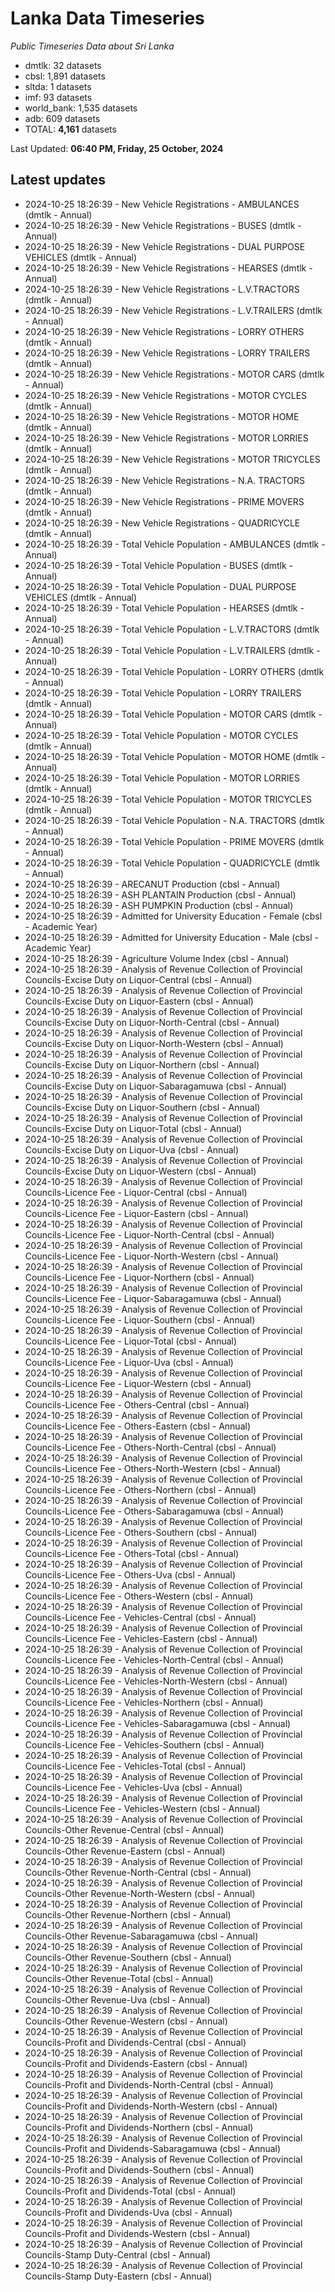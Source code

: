 # Lanka Data Timeseries
*Public Timeseries Data about Sri Lanka*

* dmtlk: 32 datasets
* cbsl: 1,891 datasets
* sltda: 1 datasets
* imf: 93 datasets
* world_bank: 1,535 datasets
* adb: 609 datasets
* TOTAL: **4,161** datasets

Last Updated: **06:40 PM, Friday, 25 October, 2024**

## Latest updates

* 2024-10-25 18:26:39 - New Vehicle Registrations - AMBULANCES (dmtlk - Annual)
* 2024-10-25 18:26:39 - New Vehicle Registrations - BUSES (dmtlk - Annual)
* 2024-10-25 18:26:39 - New Vehicle Registrations - DUAL PURPOSE VEHICLES (dmtlk - Annual)
* 2024-10-25 18:26:39 - New Vehicle Registrations - HEARSES (dmtlk - Annual)
* 2024-10-25 18:26:39 - New Vehicle Registrations - L.V.TRACTORS (dmtlk - Annual)
* 2024-10-25 18:26:39 - New Vehicle Registrations - L.V.TRAILERS (dmtlk - Annual)
* 2024-10-25 18:26:39 - New Vehicle Registrations - LORRY OTHERS (dmtlk - Annual)
* 2024-10-25 18:26:39 - New Vehicle Registrations - LORRY TRAILERS (dmtlk - Annual)
* 2024-10-25 18:26:39 - New Vehicle Registrations - MOTOR CARS (dmtlk - Annual)
* 2024-10-25 18:26:39 - New Vehicle Registrations - MOTOR CYCLES (dmtlk - Annual)
* 2024-10-25 18:26:39 - New Vehicle Registrations - MOTOR HOME (dmtlk - Annual)
* 2024-10-25 18:26:39 - New Vehicle Registrations - MOTOR LORRIES (dmtlk - Annual)
* 2024-10-25 18:26:39 - New Vehicle Registrations - MOTOR TRICYCLES (dmtlk - Annual)
* 2024-10-25 18:26:39 - New Vehicle Registrations - N.A. TRACTORS (dmtlk - Annual)
* 2024-10-25 18:26:39 - New Vehicle Registrations - PRIME MOVERS (dmtlk - Annual)
* 2024-10-25 18:26:39 - New Vehicle Registrations - QUADRICYCLE (dmtlk - Annual)
* 2024-10-25 18:26:39 - Total Vehicle Population - AMBULANCES (dmtlk - Annual)
* 2024-10-25 18:26:39 - Total Vehicle Population - BUSES (dmtlk - Annual)
* 2024-10-25 18:26:39 - Total Vehicle Population - DUAL PURPOSE VEHICLES (dmtlk - Annual)
* 2024-10-25 18:26:39 - Total Vehicle Population - HEARSES (dmtlk - Annual)
* 2024-10-25 18:26:39 - Total Vehicle Population - L.V.TRACTORS (dmtlk - Annual)
* 2024-10-25 18:26:39 - Total Vehicle Population - L.V.TRAILERS (dmtlk - Annual)
* 2024-10-25 18:26:39 - Total Vehicle Population - LORRY OTHERS (dmtlk - Annual)
* 2024-10-25 18:26:39 - Total Vehicle Population - LORRY TRAILERS (dmtlk - Annual)
* 2024-10-25 18:26:39 - Total Vehicle Population - MOTOR CARS (dmtlk - Annual)
* 2024-10-25 18:26:39 - Total Vehicle Population - MOTOR CYCLES (dmtlk - Annual)
* 2024-10-25 18:26:39 - Total Vehicle Population - MOTOR HOME (dmtlk - Annual)
* 2024-10-25 18:26:39 - Total Vehicle Population - MOTOR LORRIES (dmtlk - Annual)
* 2024-10-25 18:26:39 - Total Vehicle Population - MOTOR TRICYCLES (dmtlk - Annual)
* 2024-10-25 18:26:39 - Total Vehicle Population - N.A. TRACTORS (dmtlk - Annual)
* 2024-10-25 18:26:39 - Total Vehicle Population - PRIME MOVERS (dmtlk - Annual)
* 2024-10-25 18:26:39 - Total Vehicle Population - QUADRICYCLE (dmtlk - Annual)
* 2024-10-25 18:26:39 - ARECANUT Production (cbsl - Annual)
* 2024-10-25 18:26:39 - ASH PLANTAIN Production (cbsl - Annual)
* 2024-10-25 18:26:39 - ASH PUMPKIN Production (cbsl - Annual)
* 2024-10-25 18:26:39 - Admitted for University Education - Female (cbsl - Academic Year)
* 2024-10-25 18:26:39 - Admitted for University Education - Male (cbsl - Academic Year)
* 2024-10-25 18:26:39 - Agriculture Volume Index (cbsl - Annual)
* 2024-10-25 18:26:39 - Analysis of Revenue Collection of Provincial Councils-Excise Duty on Liquor-Central (cbsl - Annual)
* 2024-10-25 18:26:39 - Analysis of Revenue Collection of Provincial Councils-Excise Duty on Liquor-Eastern (cbsl - Annual)
* 2024-10-25 18:26:39 - Analysis of Revenue Collection of Provincial Councils-Excise Duty on Liquor-North-Central (cbsl - Annual)
* 2024-10-25 18:26:39 - Analysis of Revenue Collection of Provincial Councils-Excise Duty on Liquor-North-Western (cbsl - Annual)
* 2024-10-25 18:26:39 - Analysis of Revenue Collection of Provincial Councils-Excise Duty on Liquor-Northern (cbsl - Annual)
* 2024-10-25 18:26:39 - Analysis of Revenue Collection of Provincial Councils-Excise Duty on Liquor-Sabaragamuwa (cbsl - Annual)
* 2024-10-25 18:26:39 - Analysis of Revenue Collection of Provincial Councils-Excise Duty on Liquor-Southern (cbsl - Annual)
* 2024-10-25 18:26:39 - Analysis of Revenue Collection of Provincial Councils-Excise Duty on Liquor-Total (cbsl - Annual)
* 2024-10-25 18:26:39 - Analysis of Revenue Collection of Provincial Councils-Excise Duty on Liquor-Uva (cbsl - Annual)
* 2024-10-25 18:26:39 - Analysis of Revenue Collection of Provincial Councils-Excise Duty on Liquor-Western (cbsl - Annual)
* 2024-10-25 18:26:39 - Analysis of Revenue Collection of Provincial Councils-Licence Fee - Liquor-Central (cbsl - Annual)
* 2024-10-25 18:26:39 - Analysis of Revenue Collection of Provincial Councils-Licence Fee - Liquor-Eastern (cbsl - Annual)
* 2024-10-25 18:26:39 - Analysis of Revenue Collection of Provincial Councils-Licence Fee - Liquor-North-Central (cbsl - Annual)
* 2024-10-25 18:26:39 - Analysis of Revenue Collection of Provincial Councils-Licence Fee - Liquor-North-Western (cbsl - Annual)
* 2024-10-25 18:26:39 - Analysis of Revenue Collection of Provincial Councils-Licence Fee - Liquor-Northern (cbsl - Annual)
* 2024-10-25 18:26:39 - Analysis of Revenue Collection of Provincial Councils-Licence Fee - Liquor-Sabaragamuwa (cbsl - Annual)
* 2024-10-25 18:26:39 - Analysis of Revenue Collection of Provincial Councils-Licence Fee - Liquor-Southern (cbsl - Annual)
* 2024-10-25 18:26:39 - Analysis of Revenue Collection of Provincial Councils-Licence Fee - Liquor-Total (cbsl - Annual)
* 2024-10-25 18:26:39 - Analysis of Revenue Collection of Provincial Councils-Licence Fee - Liquor-Uva (cbsl - Annual)
* 2024-10-25 18:26:39 - Analysis of Revenue Collection of Provincial Councils-Licence Fee - Liquor-Western (cbsl - Annual)
* 2024-10-25 18:26:39 - Analysis of Revenue Collection of Provincial Councils-Licence Fee - Others-Central (cbsl - Annual)
* 2024-10-25 18:26:39 - Analysis of Revenue Collection of Provincial Councils-Licence Fee - Others-Eastern (cbsl - Annual)
* 2024-10-25 18:26:39 - Analysis of Revenue Collection of Provincial Councils-Licence Fee - Others-North-Central (cbsl - Annual)
* 2024-10-25 18:26:39 - Analysis of Revenue Collection of Provincial Councils-Licence Fee - Others-North-Western (cbsl - Annual)
* 2024-10-25 18:26:39 - Analysis of Revenue Collection of Provincial Councils-Licence Fee - Others-Northern (cbsl - Annual)
* 2024-10-25 18:26:39 - Analysis of Revenue Collection of Provincial Councils-Licence Fee - Others-Sabaragamuwa (cbsl - Annual)
* 2024-10-25 18:26:39 - Analysis of Revenue Collection of Provincial Councils-Licence Fee - Others-Southern (cbsl - Annual)
* 2024-10-25 18:26:39 - Analysis of Revenue Collection of Provincial Councils-Licence Fee - Others-Total (cbsl - Annual)
* 2024-10-25 18:26:39 - Analysis of Revenue Collection of Provincial Councils-Licence Fee - Others-Uva (cbsl - Annual)
* 2024-10-25 18:26:39 - Analysis of Revenue Collection of Provincial Councils-Licence Fee - Others-Western (cbsl - Annual)
* 2024-10-25 18:26:39 - Analysis of Revenue Collection of Provincial Councils-Licence Fee - Vehicles-Central (cbsl - Annual)
* 2024-10-25 18:26:39 - Analysis of Revenue Collection of Provincial Councils-Licence Fee - Vehicles-Eastern (cbsl - Annual)
* 2024-10-25 18:26:39 - Analysis of Revenue Collection of Provincial Councils-Licence Fee - Vehicles-North-Central (cbsl - Annual)
* 2024-10-25 18:26:39 - Analysis of Revenue Collection of Provincial Councils-Licence Fee - Vehicles-North-Western (cbsl - Annual)
* 2024-10-25 18:26:39 - Analysis of Revenue Collection of Provincial Councils-Licence Fee - Vehicles-Northern (cbsl - Annual)
* 2024-10-25 18:26:39 - Analysis of Revenue Collection of Provincial Councils-Licence Fee - Vehicles-Sabaragamuwa (cbsl - Annual)
* 2024-10-25 18:26:39 - Analysis of Revenue Collection of Provincial Councils-Licence Fee - Vehicles-Southern (cbsl - Annual)
* 2024-10-25 18:26:39 - Analysis of Revenue Collection of Provincial Councils-Licence Fee - Vehicles-Total (cbsl - Annual)
* 2024-10-25 18:26:39 - Analysis of Revenue Collection of Provincial Councils-Licence Fee - Vehicles-Uva (cbsl - Annual)
* 2024-10-25 18:26:39 - Analysis of Revenue Collection of Provincial Councils-Licence Fee - Vehicles-Western (cbsl - Annual)
* 2024-10-25 18:26:39 - Analysis of Revenue Collection of Provincial Councils-Other Revenue-Central (cbsl - Annual)
* 2024-10-25 18:26:39 - Analysis of Revenue Collection of Provincial Councils-Other Revenue-Eastern (cbsl - Annual)
* 2024-10-25 18:26:39 - Analysis of Revenue Collection of Provincial Councils-Other Revenue-North-Central (cbsl - Annual)
* 2024-10-25 18:26:39 - Analysis of Revenue Collection of Provincial Councils-Other Revenue-North-Western (cbsl - Annual)
* 2024-10-25 18:26:39 - Analysis of Revenue Collection of Provincial Councils-Other Revenue-Northern (cbsl - Annual)
* 2024-10-25 18:26:39 - Analysis of Revenue Collection of Provincial Councils-Other Revenue-Sabaragamuwa (cbsl - Annual)
* 2024-10-25 18:26:39 - Analysis of Revenue Collection of Provincial Councils-Other Revenue-Southern (cbsl - Annual)
* 2024-10-25 18:26:39 - Analysis of Revenue Collection of Provincial Councils-Other Revenue-Total (cbsl - Annual)
* 2024-10-25 18:26:39 - Analysis of Revenue Collection of Provincial Councils-Other Revenue-Uva (cbsl - Annual)
* 2024-10-25 18:26:39 - Analysis of Revenue Collection of Provincial Councils-Other Revenue-Western (cbsl - Annual)
* 2024-10-25 18:26:39 - Analysis of Revenue Collection of Provincial Councils-Profit and Dividends-Central (cbsl - Annual)
* 2024-10-25 18:26:39 - Analysis of Revenue Collection of Provincial Councils-Profit and Dividends-Eastern (cbsl - Annual)
* 2024-10-25 18:26:39 - Analysis of Revenue Collection of Provincial Councils-Profit and Dividends-North-Central (cbsl - Annual)
* 2024-10-25 18:26:39 - Analysis of Revenue Collection of Provincial Councils-Profit and Dividends-North-Western (cbsl - Annual)
* 2024-10-25 18:26:39 - Analysis of Revenue Collection of Provincial Councils-Profit and Dividends-Northern (cbsl - Annual)
* 2024-10-25 18:26:39 - Analysis of Revenue Collection of Provincial Councils-Profit and Dividends-Sabaragamuwa (cbsl - Annual)
* 2024-10-25 18:26:39 - Analysis of Revenue Collection of Provincial Councils-Profit and Dividends-Southern (cbsl - Annual)
* 2024-10-25 18:26:39 - Analysis of Revenue Collection of Provincial Councils-Profit and Dividends-Total (cbsl - Annual)
* 2024-10-25 18:26:39 - Analysis of Revenue Collection of Provincial Councils-Profit and Dividends-Uva (cbsl - Annual)
* 2024-10-25 18:26:39 - Analysis of Revenue Collection of Provincial Councils-Profit and Dividends-Western (cbsl - Annual)
* 2024-10-25 18:26:39 - Analysis of Revenue Collection of Provincial Councils-Stamp Duty-Central (cbsl - Annual)
* 2024-10-25 18:26:39 - Analysis of Revenue Collection of Provincial Councils-Stamp Duty-Eastern (cbsl - Annual)